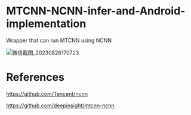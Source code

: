 # MTCNN-NCNN-infer-and-Android-implementation
Wrapper that can run MTCNN using NCNN

![微信截图_20230826170723](https://github.com/DigRabbit666/MTCNN-NCNN-infer-and-Android-implementation/assets/73062847/f9b2970c-34a6-49cb-a892-ff2a2d028ea5)

# References
https://github.com/Tencent/ncnn

https://github.com/deepinsight/mtcnn-ncnn
